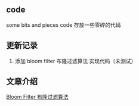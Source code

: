 ## code
some bits and pieces code 
存放一些零碎的代码 

## 更新记录
1. 添加 bloom filter 布隆过滤算法 实现代码（未测试）


## 文章介绍
[Bloom Filter 布隆过滤算法](https://zhongsx.github.io/2016/09/11/bloom-filter/)


